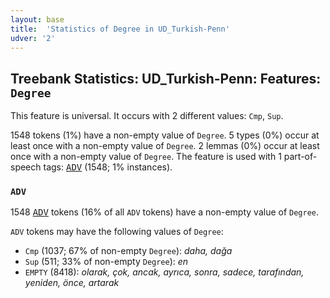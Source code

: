 ```yaml
---
layout: base
title:  'Statistics of Degree in UD_Turkish-Penn'
udver: '2'
---
```


## Treebank Statistics: UD_Turkish-Penn: Features: `Degree`

This feature is universal.
It occurs with 2 different values: `Cmp`, `Sup`.

1548 tokens (1%) have a non-empty value of `Degree`.
5 types (0%) occur at least once with a non-empty value of `Degree`.
2 lemmas (0%) occur at least once with a non-empty value of `Degree`.
The feature is used with 1 part-of-speech tags: <tt><a href="tr_penn-pos-ADV.html">ADV</a></tt> (1548; 1% instances).

### `ADV`

1548 <tt><a href="tr_penn-pos-ADV.html">ADV</a></tt> tokens (16% of all `ADV` tokens) have a non-empty value of `Degree`.

`ADV` tokens may have the following values of `Degree`:

* `Cmp` (1037; 67% of non-empty `Degree`): <em>daha, dağa</em>
* `Sup` (511; 33% of non-empty `Degree`): <em>en</em>
* `EMPTY` (8418): <em>olarak, çok, ancak, ayrıca, sonra, sadece, tarafından, yeniden, önce, artarak</em>

